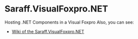 # Saraff.VisualFoxpro.NET
Hosting .NET Components in a Visual Foxpro
Also, you can see: 
* [Wiki of the Saraff.VisualFoxpro.NET](https://saraff-9eb1047a4beb4cef8506b29ba325bd5a.github.io/saraffvfp/)
